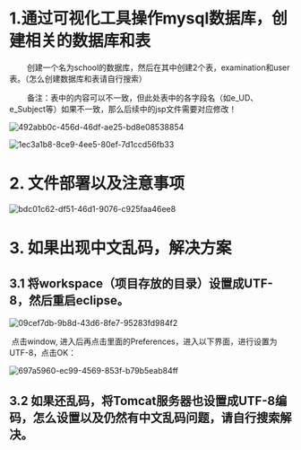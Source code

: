 # 1.通过可视化工具操作mysql数据库，创建相关的数据库和表

        创建一个名为school的数据库，然后在其中创建2个表，examination和user表。（怎么创建数据库和表请自行搜索）

        备注：表中的内容可以不一致，但此处表中的各字段名（如e_UD、e_Subject等）如果不一致，那么后续中的jsp文件需要对应修改！

![492abb0c-456d-46df-ae25-bd8e08538854](file:///C:/Users/%E5%B8%85%E5%B9%BF%E4%BA%9A/OneDrive/%E5%9B%BE%E7%89%87/Typedown/492abb0c-456d-46df-ae25-bd8e08538854.png)

![1ec3a1b8-8ce9-4ee5-80ef-7d1ccd56fb33](file:///C:/Users/%E5%B8%85%E5%B9%BF%E4%BA%9A/OneDrive/%E5%9B%BE%E7%89%87/Typedown/1ec3a1b8-8ce9-4ee5-80ef-7d1ccd56fb33.png)



# 2. 文件部署以及注意事项

![bdc01c62-df51-46d1-9076-c925faa46ee8](file:///C:/Users/%E5%B8%85%E5%B9%BF%E4%BA%9A/OneDrive/%E5%9B%BE%E7%89%87/Typedown/bdc01c62-df51-46d1-9076-c925faa46ee8.png)



# 3. 如果出现中文乱码，解决方案

## 3.1 将workspace（项目存放的目录）设置成UTF-8，然后重启eclipse。

![09cef7db-9b8d-43d6-8fe7-95283fd984f2](file:///C:/Users/%E5%B8%85%E5%B9%BF%E4%BA%9A/OneDrive/%E5%9B%BE%E7%89%87/Typedown/09cef7db-9b8d-43d6-8fe7-95283fd984f2.png)

 点击window, 进入后再点击里面的Preferences，进入以下界面，进行设置为UTF-8，点击OK：

![697a5960-ec99-4569-853f-b79b5eab84ff](file:///C:/Users/%E5%B8%85%E5%B9%BF%E4%BA%9A/OneDrive/%E5%9B%BE%E7%89%87/Typedown/697a5960-ec99-4569-853f-b79b5eab84ff.png)

## 3.2 如果还乱码，将Tomcat服务器也设置成UTF-8编码，怎么设置以及仍然有中文乱码问题，请自行搜索解决。
